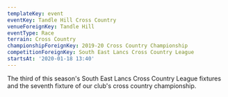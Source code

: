 ```yaml
---
templateKey: event
eventKey: Tandle Hill Cross Country
venueForeignKey: Tandle Hill
eventType: Race
terrain: Cross Country
championshipForeignKey: 2019-20 Cross Country Championship
competitionForeignKey: South East Lancs Cross Country League
startsAt: '2020-01-18 13:40'
---
```

The third of this season's South East Lancs Cross Country League fixtures and
the seventh fixture of our club's cross country championship.
